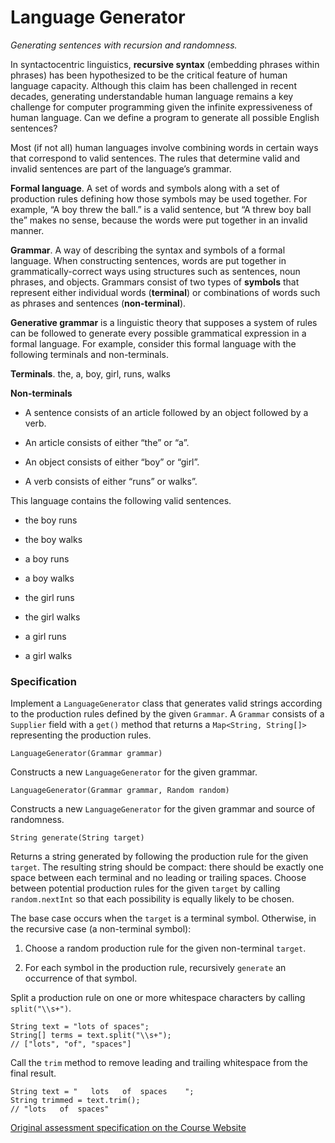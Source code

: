 # Language Generator

*Generating sentences with recursion and randomness.*

In syntactocentric linguistics, **recursive syntax** (embedding phrases within phrases) has been hypothesized to be the critical feature of human language capacity. Although this claim has been challenged in recent decades, generating understandable human language remains a key challenge for computer programming given the infinite expressiveness of human language. Can we define a program to generate all possible English sentences?

Most (if not all) human languages involve combining words in certain ways that correspond to valid sentences. The rules that determine valid and invalid sentences are part of the language’s grammar.

**Formal language**. A set of words and symbols along with a set of production rules defining how those symbols may be used together. For example, “A boy threw the ball.” is a valid sentence, but “A threw boy ball the” makes no sense, because the words were put together in an invalid manner.

**Grammar**. A way of describing the syntax and symbols of a formal language. When constructing sentences, words are put together in grammatically-correct ways using structures such as sentences, noun phrases, and objects. Grammars consist of two types of **symbols** that represent either individual words (**terminal**) or combinations of words such as phrases and sentences (**non-terminal**).

**Generative grammar** is a linguistic theory that supposes a system of rules can be followed to generate every possible grammatical expression in a formal language. For example, consider this formal language with the following terminals and non-terminals.

**Terminals**. the, a, boy, girl, runs, walks

**Non-terminals**

- A sentence consists of an article followed by an object followed by a verb.

- An article consists of either “the” or “a”.

- An object consists of either “boy” or “girl”.

- A verb consists of either “runs” or walks”.

This language contains the following valid sentences.

- the boy runs

- the boy walks

- a boy runs

- a boy walks

- the girl runs

- the girl walks

- a girl runs

- a girl walks

### Specification

Implement a `LanguageGenerator` class that generates valid strings according to the production rules defined by the given `Grammar`. A `Grammar` consists of a `Supplier` field with a `get()` method that returns a `Map<String, String[]>` representing the production rules.

`LanguageGenerator(Grammar grammar)`

Constructs a new `LanguageGenerator` for the given grammar.

`LanguageGenerator(Grammar grammar, Random random)`

Constructs a new `LanguageGenerator` for the given grammar and source of randomness.

`String generate(String target)`

Returns a string generated by following the production rule for the given `target`. The resulting string should be compact: there should be exactly one space between each terminal and no leading or trailing spaces. Choose between potential production rules for the given `target` by calling `random.nextInt` so that each possibility is equally likely to be chosen.

The base case occurs when the `target` is a terminal symbol. Otherwise, in the recursive case (a non-terminal symbol):

1. Choose a random production rule for the given non-terminal `target`.

2. For each symbol in the production rule, recursively `generate` an occurrence of that symbol.

Split a production rule on one or more whitespace characters by calling `split("\\s+")`.

```
String text = "lots of spaces";
String[] terms = text.split("\\s+");
// ["lots", "of", "spaces"]
```

Call the `trim` method to remove leading and trailing whitespace from the final result.

```
String text = "   lots   of  spaces    ";
String trimmed = text.trim();
// "lots   of  spaces"
```

[Original assessment specification on the Course Website](https://courses.cs.washington.edu/courses/cse143/20au/language-generator/)
